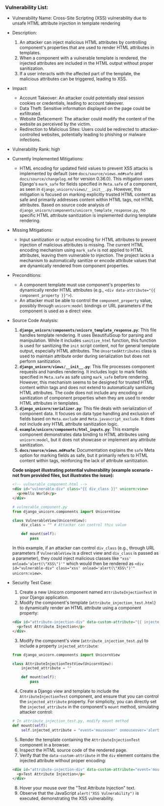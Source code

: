 ### Vulnerability List:

* Vulnerability Name: Cross-Site Scripting (XSS) vulnerability due to unsafe HTML attribute injection in template rendering

* Description:
    1. An attacker can inject malicious HTML attributes by controlling component's properties that are used to render HTML attributes in templates.
    2. When a component with a vulnerable template is rendered, the injected attributes are included in the HTML output without proper sanitization.
    3. If a user interacts with the affected part of the template, the malicious attributes can be triggered, leading to XSS.

* Impact:
    - Account Takeover: An attacker could potentially steal session cookies or credentials, leading to account takeover.
    - Data Theft: Sensitive information displayed on the page could be exfiltrated.
    - Website Defacement: The attacker could modify the content of the website as perceived by the victim.
    - Redirection to Malicious Sites: Users could be redirected to attacker-controlled websites, potentially leading to phishing or malware infections.

* Vulnerability Rank: high

* Currently Implemented Mitigations:
    - HTML encoding for updated field values to prevent XSS attacks is implemented by default (see `docs/source/views.md#safe` and `docs/source/changelog.md` for version 0.36.0). This mitigation uses Django's `mark_safe` for fields specified in `Meta.safe` of a component, as seen in `django_unicorn/views/__init__.py`.  However, this mitigation is focused on marking explicitly trusted HTML content as safe and primarily addresses content within HTML tags, not HTML attributes. Based on source code analysis of `django_unicorn/components/unicorn_template_response.py`, no specific HTML attribute sanitization is implemented during template rendering.

* Missing Mitigations:
    -  Input sanitization or output encoding for HTML attributes to prevent injection of malicious attributes is missing. The current HTML encoding mechanism using `mark_safe` is not applied to HTML attributes, leaving them vulnerable to injection. The project lacks a mechanism to automatically sanitize or encode attribute values that are dynamically rendered from component properties.

* Preconditions:
    - A component template must use component's properties to dynamically render HTML attributes (e.g., `<div data-attribute="{{ component_property }}">`).
    - An attacker must be able to control the `component_property` value, possibly through `unicorn:model` bindings or URL parameters if the component is used as a direct view.

* Source Code Analysis:
    1. **`django_unicorn/components/unicorn_template_response.py`**: This file handles template rendering. It uses BeautifulSoup for parsing and manipulation. While it includes `sanitize_html` function, this function is used for sanitizing the `init` script content, not for general template output, especially HTML attributes. The `UnsortedAttributes` class is used to maintain attribute order during serialization but does not perform sanitization.
    2. **`django_unicorn/views/__init__.py`**: This file processes component requests and handles rendering. It includes logic to mark fields specified in `Meta.safe` as safe using `mark_safe` before rendering. However, this mechanism seems to be designed for trusted HTML content within tags and does not extend to automatically sanitizing HTML attributes. The code does not include any encoding or sanitization of component properties when they are used to render HTML attributes in templates.
    3. **`django_unicorn/serializer.py`**: This file deals with serialization of component data. It focuses on data type handling and exclusion of fields based on `Meta.exclude` and `Meta.javascript_exclude`. It does not include any HTML attribute sanitization logic.
    4. **`example/unicorn/components/html_inputs.py`**: This example component demonstrates data binding to HTML attributes using `unicorn:model`, but it does not showcase or implement any attribute sanitization.
    5. **`docs/source/views.md#safe`**: Documentation explains the `safe` Meta option for marking fields as safe, but it primarily refers to HTML content within tags, reinforcing the lack of attribute sanitization.

    **Code snippet illustrating potential vulnerability (example scenario - not from provided files, but illustrates the issue):**

    ```html
    <!-- vulnerable_component.html -->
    <div id="vulnerable-div" class="{{ div_class }}" unicorn:view>
      <p>Hello World</p>
    </div>
    ```

    ```python
    # vulnerable_component.py
    from django_unicorn.components import UnicornView

    class VulnerableView(UnicornView):
        div_class = "" # Attacker can control this value

        def mount(self):
            pass
    ```

    In this example, if an attacker can control `div_class` (e.g., through URL parameters if `VulnerableView` is a direct view and `div_class` is passed as a parameter), they could inject malicious classes like `"xss' onload='alert(\"XSS\")'"` which would then be rendered as `<div id="vulnerable-div" class="xss' onload='alert(\"XSS\")'" unicorn:view>`.

* Security Test Case:
    1. Create a new Unicorn component named `AttributeInjectionTest` in your Django application.
    2. Modify the component's template (`attribute_injection_test.html`) to dynamically render an HTML attribute using a component property:

    ```html
    <div id="attribute-injection-div" data-custom-attribute="{{ injected_attribute }}" unicorn:view>
      <p>Test Attribute Injection</p>
    </div>
    ```

    3. Modify the component's view (`attribute_injection_test.py`) to include a property `injected_attribute`:

    ```python
    from django_unicorn.components import UnicornView

    class AttributeInjectionTestView(UnicornView):
        injected_attribute = ""

        def mount(self):
            pass
    ```

    4. Create a Django view and template to include the `AttributeInjectionTest` component, and ensure that you can control the `injected_attribute` property. For simplicity, you can directly set the `injected_attribute` in the component's `mount` method, simulating attacker control:

    ```python
    # In attribute_injection_test.py, modify mount method
    def mount(self):
        self.injected_attribute = "event='mouseover' onmouseover='alert(\"XSS Vulnerability\")'"
    ```

    5. Render the template containing the `AttributeInjectionTest` component in a browser.
    6. Inspect the HTML source code of the rendered page.
    7. Verify that the `data-custom-attribute` in the `div` element contains the injected attribute without proper encoding:

    ```html
    <div id="attribute-injection-div" data-custom-attribute="event='mouseover' onmouseover='alert(&quot;XSS Vulnerability&quot;)'" unicorn:view>
      <p>Test Attribute Injection</p>
    </div>
    ```
    8. Hover your mouse over the "Test Attribute Injection" text.
    9. Observe that the JavaScript `alert("XSS Vulnerability")` is executed, demonstrating the XSS vulnerability.
